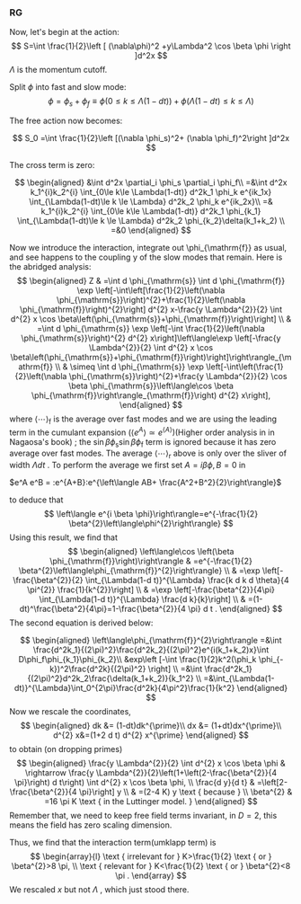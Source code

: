 

### RG

Now, let's begin at the action:
$$
S=\int \frac{1}{2}\left [ (\nabla\phi)^2 +y\Lambda^2 \cos \beta \phi \right ]d^2x
$$
$\Lambda$ is the momentum cutoff.

Split $\phi$ into fast and slow mode:
$$
\phi = \phi_s+\phi_f\equiv \phi(0\le k\le \Lambda(1-dt))+\phi( \Lambda(1-dt)\le k \le \Lambda)
$$

The free action now becomes:

$$
S_0 =\int \frac{1}{2}\left [(\nabla \phi_s)^2+ (\nabla \phi_f)^2\right ]d^2x
$$

The cross term is zero:

$$
\begin{aligned}
    &\int d^2x \partial_i \phi_s \partial_i \phi_f\\
   =&\int d^2x k_1^{i}k_2^{i} \int_{0\le k\le \Lambda(1-dt)} d^2k_1 \phi_k e^{ik_1x} \int_{\Lambda(1-dt)\le k \le \Lambda} d^2k_2 \phi_k e^{ik_2x}\\
   =& k_1^{i}k_2^{i} \int_{0\le k\le \Lambda(1-dt)} d^2k_1 \phi_{k_1}  \int_{\Lambda(1-dt)\le k \le \Lambda} d^2k_2 \phi_{k_2}\delta(k_1+k_2) \\
   =&0
\end{aligned}
$$

Now we introduce the interaction, integrate out  \phi_{\mathrm{f}}  as usual, and see happens to the coupling  y  of the slow modes that remain. Here is the abridged analysis:
$$
\begin{aligned}
Z & =\int d \phi_{\mathrm{s}} \int d \phi_{\mathrm{f}} \exp \left[-\int\left[\frac{1}{2}\left(\nabla \phi_{\mathrm{s}}\right)^{2}+\frac{1}{2}\left(\nabla \phi_{\mathrm{f}}\right)^{2}\right] d^{2} x-\frac{y \Lambda^{2}}{2} \int d^{2} x \cos \beta\left(\phi_{\mathrm{s}}+\phi_{\mathrm{f}}\right)\right] \\
& =\int d \phi_{\mathrm{s}} \exp \left[-\int \frac{1}{2}\left(\nabla \phi_{\mathrm{s}}\right)^{2} d^{2} x\right]\left\langle\exp \left[-\frac{y \Lambda^{2}}{2} \int d^{2} x \cos \beta\left(\phi_{\mathrm{s}}+\phi_{\mathrm{f}}\right)\right]\right\rangle_{\mathrm{f}} \\
& \simeq \int d \phi_{\mathrm{s}} \exp \left[-\int\left(\frac{1}{2}\left(\nabla \phi_{\mathrm{s}}\right)^{2}+\frac{y \Lambda^{2}}{2} \cos \beta \phi_{\mathrm{s}}\left\langle\cos \beta \phi_{\mathrm{f}}\right\rangle_{\mathrm{f}}\right) d^{2} x\right],
\end{aligned}
$$
where  $\langle\cdots\rangle_{\mathrm{f}}$  is the average over fast modes and we are using the leading term in the cumulant expansion  $\left(\left\langle e^{A}\right\rangle \simeq e^{\langle A\rangle}\right)$(Higher order analysis in in Nagaosa's book) ; the  $\sin \beta \phi_{\mathrm{s}} \sin \beta \phi_{\mathrm{f}}$  term is ignored because it has zero average over fast modes. The average  $\langle\cdots\rangle_{\mathrm{r}}$  above is only over the sliver of width  $\Lambda d t$ .
To perform the average we first set $A=i \beta \phi, B=0$  in 

$e^A e^B = :e^{A+B}:e^{\left\langle AB+ \frac{A^2+B^2}{2}\right\rangle}$

 to deduce that
$$
\left\langle e^{i \beta \phi}\right\rangle=e^{-\frac{1}{2} \beta^{2}\left\langle\phi^{2}\right\rangle}
$$
Using this result, we find that
$$
\begin{aligned}
\left\langle\cos \left(\beta \phi_{\mathrm{f}}\right)\right\rangle & =e^{-\frac{1}{2} \beta^{2}\left\langle\phi_{\mathrm{f}}^{2}\right\rangle} \\
& =\exp \left[-\frac{\beta^{2}}{2} \int_{\Lambda(1-d t)}^{\Lambda} \frac{k d k d \theta}{4 \pi^{2}} \frac{1}{k^{2}}\right] \\
& =\exp \left[-\frac{\beta^{2}}{4\pi} \int_{\Lambda(1-d t)}^{\Lambda}  \frac{d k}{k}\right] \\
& =(1-dt)^\frac{\beta^2}{4\pi}=1-\frac{\beta^{2}}{4 \pi} d t .
\end{aligned}
$$
The second equation is derived below:

$$
\begin{aligned}
    \left\langle\phi_{\mathrm{f}}^{2}\right\rangle =&\int  \frac{d^2k_1}{(2\pi)^2}\frac{d^2k_2}{(2\pi)^2}e^{i(k_1+k_2)x}\int D\phi_f\phi_{k_1}\phi_{k_2}\\
    &exp\left [-\int \frac{1}{2}k^2(\phi_k \phi_{-k})^2\frac{d^2k}{(2\pi)^2} \right] \\
     =&\int \frac{d^2k_1}{(2\pi)^2}d^2k_2\frac{\delta(k_1+k_2)}{k_1^2} \\
     =&\int_{\Lambda(1-dt)}^{\Lambda}\int_0^{2\pi}\frac{d^2k}{4\pi^2}\frac{1}{k^2} 
\end{aligned}
$$
Now we rescale the coordinates,
$$
\begin{aligned}
    dk &= (1-dt)dk^{\prime}\\
    dx &= (1+dt)dx^{\prime}\\
d^{2} x&=(1+2 d t) d^{2} x^{\prime}
\end{aligned}
$$
to obtain (on dropping primes)
$$
\begin{aligned}
\frac{y \Lambda^{2}}{2} \int d^{2} x \cos \beta \phi & \rightarrow \frac{y \Lambda^{2}}{2}\left(1+\left(2-\frac{\beta^{2}}{4 \pi}\right) d t\right) \int d^{2} x \cos \beta \phi, \\
\frac{d y}{d t} & =\left[2-\frac{\beta^{2}}{4 \pi}\right] y \\
& =(2-4 K) y \text { because } \\
\beta^{2} & =16 \pi K \text { in the Luttinger model. }
\end{aligned}
$$
Remember that, we need to keep free field terms invariant, in $D=2$, this means the field has zero scaling dimension.

Thus, we find that the interaction term(umklapp term) is
$$
\begin{array}{l} 
\text { irrelevant for } K>\frac{1}{2} \text { or } \beta^{2}>8 \pi, \\
\text { relevant for } K<\frac{1}{2} \text { or } \beta^{2}<8 \pi .
\end{array}
$$
We rescaled  $x$  but not  $\Lambda$ , which just stood there. 




